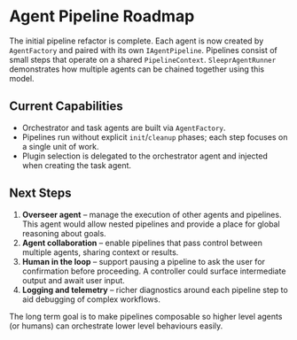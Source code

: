 # Agent Pipeline Roadmap

The initial pipeline refactor is complete. Each agent is now created by `AgentFactory` and paired with its own `IAgentPipeline`. Pipelines consist of small steps that operate on a shared `PipelineContext`. `SleeprAgentRunner` demonstrates how multiple agents can be chained together using this model.

## Current Capabilities
- Orchestrator and task agents are built via `AgentFactory`.
- Pipelines run without explicit `init`/`cleanup` phases; each step focuses on a single unit of work.
- Plugin selection is delegated to the orchestrator agent and injected when creating the task agent.

## Next Steps
1. **Overseer agent** – manage the execution of other agents and pipelines. This agent would allow nested pipelines and provide a place for global reasoning about goals.
2. **Agent collaboration** – enable pipelines that pass control between multiple agents, sharing context or results.
3. **Human in the loop** – support pausing a pipeline to ask the user for confirmation before proceeding. A controller could surface intermediate output and await user input.
4. **Logging and telemetry** – richer diagnostics around each pipeline step to aid debugging of complex workflows.

The long term goal is to make pipelines composable so higher level agents (or humans) can orchestrate lower level behaviours easily.
